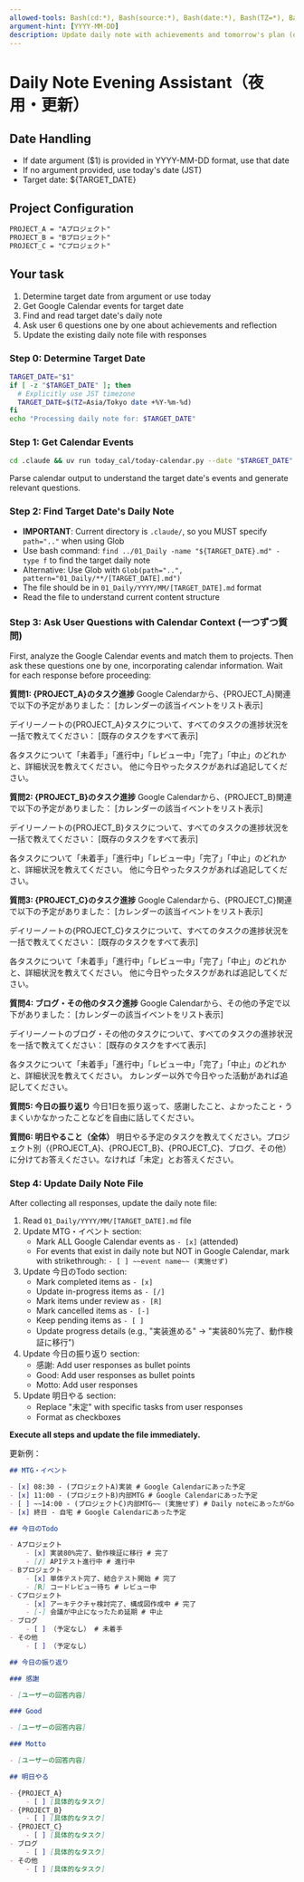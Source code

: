 ```yaml
---
allowed-tools: Bash(cd:*), Bash(source:*), Bash(date:*), Bash(TZ=*), Bash(uv:*), Write, Read, Glob, Edit, LS
argument-hint: [YYYY-MM-DD]
description: Update daily note with achievements and tomorrow's plan (optional: specific date)
---
```


# Daily Note Evening Assistant（夜用・更新）

## Date Handling

- If date argument ($1) is provided in YYYY-MM-DD format, use that date
- If no argument provided, use today's date (JST)
- Target date: ${TARGET_DATE}

## Project Configuration

```txt
PROJECT_A = "Aプロジェクト"
PROJECT_B = "Bプロジェクト"
PROJECT_C = "Cプロジェクト"
```

## Your task

1. Determine target date from argument or use today
2. Get Google Calendar events for target date
3. Find and read target date's daily note
4. Ask user 6 questions one by one about achievements and reflection
5. Update the existing daily note file with responses

### Step 0: Determine Target Date

```bash
TARGET_DATE="$1"
if [ -z "$TARGET_DATE" ]; then
  # Explicitly use JST timezone
  TARGET_DATE=$(TZ=Asia/Tokyo date +%Y-%m-%d)
fi
echo "Processing daily note for: $TARGET_DATE"
```

### Step 1: Get Calendar Events

```bash
cd .claude && uv run today_cal/today-calendar.py --date "$TARGET_DATE"
```

Parse calendar output to understand the target date's events and generate relevant questions.

### Step 2: Find Target Date's Daily Note

- **IMPORTANT**: Current directory is `.claude/`, so you MUST specify `path=".."` when using Glob
- Use bash command: `find ../01_Daily -name "${TARGET_DATE}.md" -type f` to find the target daily note
- Alternative: Use Glob with `Glob(path="..", pattern="01_Daily/**/[TARGET_DATE].md")`
- The file should be in `01_Daily/YYYY/MM/[TARGET_DATE].md` format
- Read the file to understand current content structure

### Step 3: Ask User Questions with Calendar Context (一つずつ質問)

First, analyze the Google Calendar events and match them to projects. Then ask these questions one by one, incorporating calendar information. Wait for each response before proceeding:

**質問1: {PROJECT_A}のタスク進捗**
Google Calendarから、{PROJECT_A}関連で以下の予定がありました：
[カレンダーの該当イベントをリスト表示]

デイリーノートの{PROJECT_A}タスクについて、すべてのタスクの進捗状況を一括で教えてください：
[既存のタスクをすべて表示]

各タスクについて「未着手」「進行中」「レビュー中」「完了」「中止」のどれかと、詳細状況を教えてください。
他に今日やったタスクがあれば追記してください。

**質問2: {PROJECT_B}のタスク進捗**
Google Calendarから、{PROJECT_B}関連で以下の予定がありました：
[カレンダーの該当イベントをリスト表示]

デイリーノートの{PROJECT_B}タスクについて、すべてのタスクの進捗状況を一括で教えてください：
[既存のタスクをすべて表示]

各タスクについて「未着手」「進行中」「レビュー中」「完了」「中止」のどれかと、詳細状況を教えてください。
他に今日やったタスクがあれば追記してください。

**質問3: {PROJECT_C}のタスク進捗**
Google Calendarから、{PROJECT_C}関連で以下の予定がありました：
[カレンダーの該当イベントをリスト表示]

デイリーノートの{PROJECT_C}タスクについて、すべてのタスクの進捗状況を一括で教えてください：
[既存のタスクをすべて表示]

各タスクについて「未着手」「進行中」「レビュー中」「完了」「中止」のどれかと、詳細状況を教えてください。
他に今日やったタスクがあれば追記してください。

**質問4: ブログ・その他のタスク進捗**
Google Calendarから、その他の予定で以下がありました：
[カレンダーの該当イベントをリスト表示]

デイリーノートのブログ・その他のタスクについて、すべてのタスクの進捗状況を一括で教えてください：
[既存のタスクをすべて表示]

各タスクについて「未着手」「進行中」「レビュー中」「完了」「中止」のどれかと、詳細状況を教えてください。
カレンダー以外で今日やった活動があれば追記してください。

**質問5: 今日の振り返り**
今日1日を振り返って、感謝したこと、よかったこと・うまくいかなかったことなどを自由に話してください。

**質問6: 明日やること（全体）**
明日やる予定のタスクを教えてください。プロジェクト別（{PROJECT_A}、{PROJECT_B}、{PROJECT_C}、ブログ、その他）に分けてお答えください。なければ「未定」とお答えください。

### Step 4: Update Daily Note File

After collecting all responses, update the daily note file:

1. Read `01_Daily/YYYY/MM/[TARGET_DATE].md` file
2. Update MTG・イベント section:
    - Mark ALL Google Calendar events as `- [x]` (attended)
    - For events that exist in daily note but NOT in Google Calendar, mark with strikethrough: `- [ ] ~~event name~~ (実施せず)`
3. Update 今日のTodo section:
    - Mark completed items as `- [x]`
    - Update in-progress items as `- [/]`
    - Mark items under review as `- [R]`
    - Mark cancelled items as `- [-]`
    - Keep pending items as `- [ ]`
    - Update progress details (e.g., "実装進める" → "実装80%完了、動作検証に移行")
4. Update 今日の振り返り section:
    - 感謝: Add user responses as bullet points
    - Good: Add user responses as bullet points
    - Motto: Add user responses
5. Update 明日やる section:
    - Replace "未定" with specific tasks from user responses
    - Format as checkboxes

**Execute all steps and update the file immediately.**

更新例：

```markdown
## MTG・イベント

- [x] 08:30 - (プロジェクトA)実装 # Google Calendarにあった予定
- [x] 11:00 - (プロジェクトB)内部MTG # Google Calendarにあった予定
- [ ] ~~14:00 - (プロジェクトC)内部MTG~~ (実施せず) # Daily noteにあったがGoogle Calendarになかった予定
- [x] 終日 - 自宅 # Google Calendarにあった予定

## 今日のTodo

- Aプロジェクト
    - [x] 実装80%完了、動作検証に移行 # 完了
    - [/] APIテスト進行中 # 進行中
- Bプロジェクト
    - [x] 単体テスト完了、結合テスト開始 # 完了
    - [R] コードレビュー待ち # レビュー中
- Cプロジェクト
    - [x] アーキテクチャ検討完了、構成図作成中 # 完了
    - [-] 会議が中止になったため延期 # 中止
- ブログ
    - [ ] （予定なし） # 未着手
- その他
    - [ ] （予定なし）

## 今日の振り返り

### 感謝

- [ユーザーの回答内容]

### Good

- [ユーザーの回答内容]

### Motto

- [ユーザーの回答内容]

## 明日やる

- {PROJECT_A}
    - [ ] [具体的なタスク]
- {PROJECT_B}
    - [ ] [具体的なタスク]
- {PROJECT_C}
    - [ ] [具体的なタスク]
- ブログ
    - [ ] [具体的なタスク]
- その他
    - [ ] [具体的なタスク]
```
